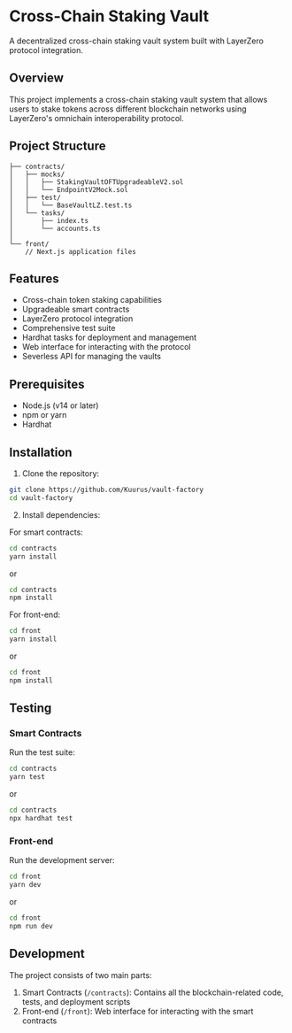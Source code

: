 # Cross-Chain Staking Vault

A decentralized cross-chain staking vault system built with LayerZero protocol integration.

## Overview

This project implements a cross-chain staking vault system that allows users to stake tokens across different blockchain networks using LayerZero's omnichain interoperability protocol.

## Project Structure

```
├── contracts/
│   ├── mocks/
│   │   ├── StakingVaultOFTUpgradeableV2.sol
│   │   └── EndpointV2Mock.sol
│   ├── test/
│   │   └── BaseVaultLZ.test.ts
│   └── tasks/
│       ├── index.ts
│       └── accounts.ts
│
└── front/
    // Next.js application files
```

## Features

- Cross-chain token staking capabilities
- Upgradeable smart contracts
- LayerZero protocol integration
- Comprehensive test suite
- Hardhat tasks for deployment and management
- Web interface for interacting with the protocol
- Severless API for managing the vaults

## Prerequisites

- Node.js (v14 or later)
- npm or yarn
- Hardhat

## Installation

1. Clone the repository:

```bash
git clone https://github.com/Kuurus/vault-factory
cd vault-factory
```

2. Install dependencies:

For smart contracts:
```bash
cd contracts
yarn install
```
or 
```bash
cd contracts
npm install
```

For front-end:
```bash
cd front
yarn install
```
or
```bash
cd front
npm install
```

## Testing

### Smart Contracts
Run the test suite:

```bash
cd contracts
yarn test
```
or
```bash
cd contracts
npx hardhat test
```

### Front-end
Run the development server:

```bash
cd front
yarn dev
```
or
```bash
cd front
npm run dev
```

## Development

The project consists of two main parts:

1. Smart Contracts (`/contracts`): Contains all the blockchain-related code, tests, and deployment scripts
2. Front-end (`/front`): Web interface for interacting with the smart contracts
